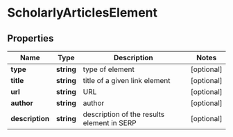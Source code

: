 # ScholarlyArticlesElement

## Properties

| Name | Type | Description | Notes |
|------------ | ------------- | ------------- | -------------|
**type** | **string** | type of element |[optional]|
**title** | **string** | title of a given link element |[optional]|
**url** | **string** | URL |[optional]|
**author** | **string** | author |[optional]|
**description** | **string** | description of the results element in SERP |[optional]|